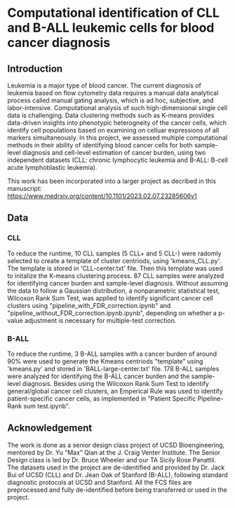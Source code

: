 # Computational identification of CLL and B-ALL leukemic cells for blood cancer diagnosis
## Introduction
Leukemia is a major type of blood cancer. The current diagnosis of leukemia based on flow cytometry data requires a manual data analytical process called manual gating analysis, which is ad hoc, subjective, and labor-intensive. Computational analysis of such high-dimensional single cell data is challenging. Data clustering methods such as K-means provides data-driven insights into phenotypic heterogneity of the cancer cells, which identify cell populations based on examining on celluar expressions of all markers simultaneously. In this project, we assessed multiple computational methods in their ability of identifying blood cancer cells for both sample-level diagnosis and cell-level estimation of cancer burden, using two independent datasets (CLL: chronic lymphocytic leukemia and B-ALL: B-cell acute lymphoblastic leukemia). 

This work has been incorporated into a larger project as decribed in this manuscript: https://www.medrxiv.org/content/10.1101/2023.02.07.23285606v1
## Data
### CLL
To reduce the runtime, 10 CLL samples (5 CLL+ and 5 CLL-) were radomly selected to create a template of cluster centriods, using 'kmeans_CLL.py'. The template is stored in 'CLL-center.txt' file. Then this template was used to initalize the K-means clustering process. 87 CLL samples were analyzed for identifying cancer burden and sample-level diagnosis. Without assuming the data to follow a Gaussian distribution, a nonparametric statistical test, Wilcoxon Rank Sum Test, was applied to identify significant cancer cell clusters using "pipeline_with_FDR_correction.ipynb" and "pipeline_without_FDR_correction.ipynb.ipynb", depending on whether a p-value adjustment is necessary for multiple-test correction.

### B-ALL
To reduce the runtime, 3 B-ALL samples with a cancer burden of around 90% were used to generate the Kmeans centriods "template" using 'kmeans.py' and stored in 'BALL-large-center.txt' file. 178 B-ALL samples were analyzed for identifying the B-ALL cancer burden and the sample-level diagnosis. Besides using the Wilcoxon Rank Sum Test to identify general/global cancer cell clusters, an Emperical Rule was used to identify patient-specific cancer cells, as implemented in "Patient Specific Pipeline-Rank sum test.ipynb".

## Acknowledgement
The work is done as a senior design class project of UCSD Bioengineering, mentored by Dr. Yu “Max” Qian at the J. Craig Venter Institute. The Senior Design class is led by Dr. Bruce Wheeler and our TA Sicily Rose Panattil. The datasets used in the project are de-identified and provided by Dr. Jack Bui of UCSD (CLL) and Dr. Jean Oak of Stanford (B-ALL), following standard diagnostic protocols at UCSD and Stanford. All the FCS files are preprocessed and fully de-identified before being transferred or used in the project.
